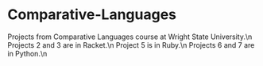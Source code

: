 # Comparative-Languages
Projects from Comparative Languages course at Wright State University.\n
Projects 2 and 3 are in Racket.\n
Project 5 is in Ruby.\n
Projects 6 and 7 are in Python.\n
